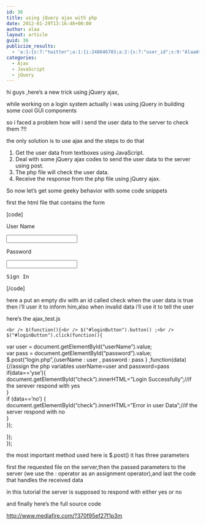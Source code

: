 ```yaml
---
id: 36
title: using jQuery ajax with php
date: 2012-01-29T13:16:48+00:00
author: alaa
layout: article
guid: 36
publicize_results:
  - 'a:1:{s:7:"twitter";a:1:{i:248646703;a:2:{s:7:"user_id";s:9:"AlaaAttya";s:7:"post_id";s:18:"163611560160407552";}}}'
categories:
  - Ajax
  - JavaScript
  - jQuery
---
```

hi guys ,here&#8217;s a new trick using jQuery ajax,

while working on a login system actually i was using jQuery in building some cool GUI components

so i faced a problem how will i send the user data to the server to check them ?!!

the only solution is to use ajax and the steps to do that

  1. Get the user data from textboxes using JavaScript.
  2. Deal with some jQuery ajax codes to send the user data to the server using post.
  3. The php file will check the user data.
  4. Receive the response from the php file using jQuery ajax.

So now let&#8217;s get some geeky behavior with some code snippets

first the html file that contains the form

[code]  
<html>  
<head>  
<title>jQuery Ajax Test</title>  
<meta http-equiv="Content-Type" content="text/html; charset=utf-8" />  
<link href="http://ajax.googleapis.com/ajax/libs/jqueryui/1.8/themes/base/jquery-ui.css" rel="stylesheet" type="text/css"/>  
<script src="http://ajax.googleapis.com/ajax/libs/jquery/1.5/jquery.min.js"></script>  
<script src="http://ajax.googleapis.com/ajax/libs/jqueryui/1.8/jquery-ui.min.js"></script>  
<script type="text/javascript" src="ajax_test.js"></script>  
</head>  
<body>  
<p>User Name</p><input type="text" id="userName" />  
<p>Password</p><input type="password" id="password" />  
<br />  
<div id="loginButton"><pre>Sign In</pre></div>  
<div id="check"></div>  
</body>

</html>  
[/code]

here a put an empty div with an id called check when the user data is true then i&#8217;ll user it to inform him,also when invalid data i&#8217;ll use it to tell the user

here&#8217;s the ajax_test.js

`<br />
$(function(){<br />
$("#loginButton").button() ;<br />
$("#loginButton").click(function(){`

var user = document.getElementById(&#8220;userName&#8221;).value;  
var pass = document.getElementById(&#8220;password&#8221;).value;  
$.post(&#8220;login.php&#8221;,{userName : user , password : pass } ,function(data) {//assign the php variables userName=user and password=pass  
if(data==&#8217;yse&#8217;){  
document.getElementById(&#8220;check&#8221;).innerHTML=&#8221;Login Successfully&#8221;;//if the serever respond with yes  
}  
if (data==&#8217;no&#8217;) {  
document.getElementById(&#8220;check&#8221;).innerHTML=&#8221;Error in user Data&#8221;;//if the server respond with no  
}  
});

});  
});

the most important method used here is $.post() it has three parameters

first the requested file on the server,then the passed parameters to the server (we use the : operator as an assignment operator),and last the code that handles the received data

in this tutorial the server is supposed to respond with either yes or no

and finally here&#8217;s the full source code

http://www.mediafire.com/?370f95ef27f1p3m